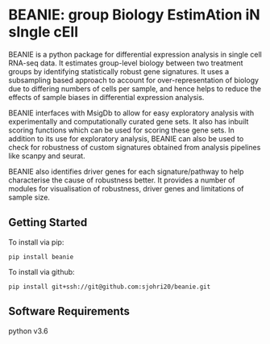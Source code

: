 # BEANIE: group Biology EstimAtion iN sIngle cEll

BEANIE is a python package for differential expression analysis in single cell RNA-seq data. It estimates group-level biology between two treatment groups by identifying statistically robust gene signatures. It uses a subsampling based approach to account for over-representation of biology due to differing numbers of cells per sample, and hence helps to reduce the effects of sample biases in differential expression analysis. 

BEANIE interfaces with MsigDb to allow for easy exploratory analysis with experimentally and computationally curated gene sets. It also has inbuilt scoring functions which can be used for scoring these gene sets. In addition to its use for exploratory analysis, BEANIE can also be used to check for robustness of custom signatures obtained from analysis pipelines like scanpy and seurat.

BEANIE also identifies driver genes for each signature/pathway to help characterise the cause of robustness better. It provides a number of modules for visualisation of robustness, driver genes and limitations of sample size.

## Getting Started

To install via pip:

```
pip install beanie
```

To install via github:

```
pip install git+ssh://git@github.com:sjohri20/beanie.git
```

## Software Requirements

python v3.6
